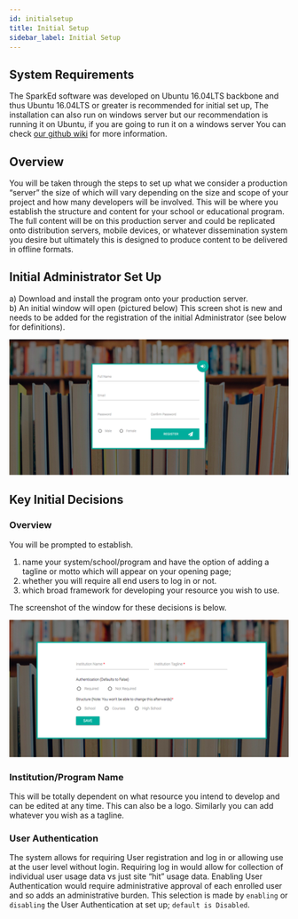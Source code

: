 ```yaml
---
id: initialsetup
title: Initial Setup
sidebar_label: Initial Setup
---
```


## System Requirements  


The SparkEd software was developed on Ubuntu 16.04LTS backbone and thus Ubuntu 16.04LTS or greater is recommended for initial set up, The installation can also run on windows server but our recommendation is running it on Ubuntu, if you are going to run it on a windows server  You can check [our github wiki](https://github.com/SparkEdUAB/SparkEd/wiki) for more information.  

## Overview  

You will be taken through the steps to set up what we consider a production “server” the size of which will vary depending on the size and scope of your project and how many developers will be involved.  This will be where you establish the structure and content for your school or educational program.  The full content will be on this production server and could be replicated onto distribution servers, mobile devices, or whatever dissemination system you desire but ultimately this is designed to produce content to be delivered in offline formats.    
  
## Initial Administrator Set Up  

a)	Download and install the program onto your production server.  
b)	An initial window will open (pictured below) This screen shot is new and needs to be added for      the registration of the initial Administrator (see below for definitions).  

![register page](assets/register.png)  

<!-- Temporary Removed this -->
<!-- c)	Enter the required information and select the register button; the data will populate the Dashboard for the system.   -->  

##  Key Initial Decisions  

### Overview
You will be prompted to establish.  
1) name your system/school/program and have the option of adding a tagline or motto which will appear on your opening page;  
2) whether you will require all end users to log in or not.  
3) which broad framework for developing your resource you wish to use.  

The screenshot of the window for these decisions is below. 

![Setup Page](assets/setup.png)  


### Institution/Program Name  

This will be totally dependent on what resource you intend to develop and can be edited at any time.  This can also be a logo.   Similarly you can add whatever you wish as a tagline.  

### User Authentication   

The system allows for requiring User registration and log in or allowing use at the user level without login.  Requiring log in would allow for collection of individual user usage data vs just site “hit” usage data. Enabling User Authentication would require administrative approval of each enrolled user and so adds an administrative burden. This selection is made by `enabling` or `disabling` the User Authentication at set up; `default is Disabled`. 







